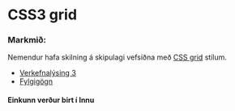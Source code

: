 # CSS3 grid

### Markmið:
Nemendur hafa skilning á skipulagi vefsíðna með [CSS grid](https://gridbyexample.com) stílum.

* [Verkefnalýsing 3](Verkefni_3.pdf)
* [Fylgigögn](https://github.com/vefgrunnur/21V/tree/main/S%C3%BDnid%C3%A6mi/V-3)

#### Einkunn verður birt í Innu



